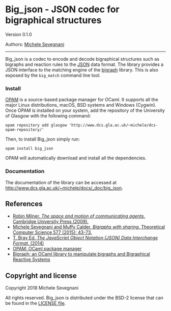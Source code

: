 # Big_json - JSON codec for bigraphical structures

Version 0.1.0

Authors: [Michele Sevegnani](http://www.dcs.gla.ac.uk/~michele)

----------------------------------------------------------------------------

Big_json is a codec to encode and decode bigraphical structures such as bigraphs
and reaction rules to the [JSON][json] data format. The library provides a JSON
interface to the matching engine of the [bigraph][big_lib] library. This is
also exposed by the `big_match` command line tool.

### Install

[OPAM][opam] is a source-based package manager for OCaml. It supports all the
major Linux distributions, macOS, BSD systems and Windows (Cygwin). Once OPAM is
installed on your system, add the repository of the University of Glasgow with
the following command:

```
opam repository add glasgow 'http://www.dcs.gla.ac.uk/~michele/dcs-opam-repository/'
```

Then, to install Big_json simply run:

```
opam install big_json
```

OPAM will automatically download and install all the dependencies.

### Documentation

The documentation of the library can be accessed at
<http://www.dcs.gla.ac.uk/~michele/docs/_doc/big_json>.

## References

- [Robin Milner. *The space and motion of communicating agents*. Cambridge
  University Press (2009).][milner]  
- [Michele Sevegnani and Muffy Calder. *Bigraphs with sharing*. Theoretical
  Computer Science 577 (2015): 43-73.][share]  
- [T. Bray Ed. *The JavaScript Object Notation (JSON) Data Interchange Format*. (2014)][json]
- [OPAM: OCaml package manager][opam]  
- [Bigraph: an OCaml library to manipulate bigraphs and Bigraphical Reactive Systems][big_lib]  

[milner]:  <http://dl.acm.org/citation.cfm?id=1540607>
           "Robin Milner. The space and motion of communicating agents. Cambridge University Press (2009)."
[share]:   <http://doi.org/10.1016/j.tcs.2015.02.011>
           "Michele Sevegnani and Muffy Calder. Bigraphs with sharing. Theoretical Computer Science 577 (2015): 43-73."
[json]:    <http://tools.ietf.org/html/rfc7159>
           "T. Bray Ed. The JavaScript Object Notation (JSON) Data Interchange Format, 2014"
[opam]:    <http://opam.ocaml.org/> "OPAM: OCaml package manager"
[big_lib]: <http://www.dcs.gla.ac.uk/~michele/docs/_doc/bigraph/>
           "Bigraph: an OCaml library to manipulate bigraphs and Bigraphical Reactive Systems"

## Copyright and license

Copyright 2018 Michele Sevegnani

All rights reserved. Big_json is distributed under the BSD-2 license that can be
found in the [LICENSE file](LICENSE.md).
